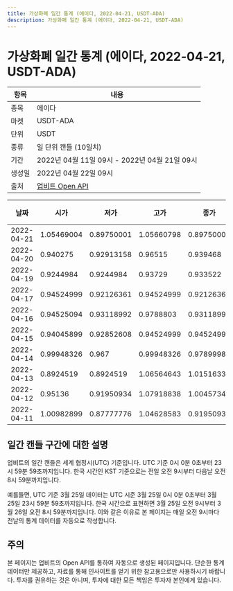 ```yaml
---
title: 가상화폐 일간 통계 (에이다, 2022-04-21, USDT-ADA)
description: 가상화폐 일간 통계 (에이다, 2022-04-21, USDT-ADA)
---
```



가상화폐 일간 통계 (에이다, 2022-04-21, USDT-ADA)
===

|항목|내용|
|--|--|
|종목|에이다|
|마켓|USDT-ADA|
|단위|USDT|
|종류|일 단위 캔들 (10일치)|
|기간|2022년 04월 11일 09시 - 2022년 04월 21일 09시|
|생성일|2022년 04월 22일 09시|
|출처|[업비트 Open API](https://docs.upbit.com)|


|날짜|시가|저가|고가|종가|비고|
|--|--|--|--|--|--|
|2022-04-21|1.05469004|0.89750001|1.05660798|0.89750001|    |
|2022-04-20|0.940275|0.92913158|0.96515|0.939468|    |
|2022-04-19|0.9244984|0.9244984|0.93729|0.933522|    |
|2022-04-17|0.94524999|0.92126361|0.94524999|0.92126361|    |
|2022-04-16|0.94525094|0.93118992|0.9788803|0.93118994|    |
|2022-04-15|0.94045899|0.92852608|0.94524999|0.94524999|    |
|2022-04-14|0.99948326|0.967|0.99948326|0.97899989|    |
|2022-04-13|0.8924519|0.8924519|1.06564643|1.01516333|    |
|2022-04-12|0.95136|0.91950934|1.07918838|1.0045734|    |
|2022-04-11|1.00982899|0.87777776|1.04628583|0.91950934|    |


일간 캔들 구간에 대한 설명
---


업비트의 일간 캔들은 세계 협정시(UTC) 기준입니다. 
UTC 기준 0시 0분 0초부터 23시 59분 59초까지입니다. 
한국 시간인 KST 기준으로는 전일 오전 9시부터 다음날 오전 8시 59분까지입니다. 


예를들면, UTC 기준 3월 25일 데이터는 UTC 시준 3월 25일 0시 0분 0초부터 3월 25일 23시 59분 59초까지입니다. 
한국 시간으로 표현하면 3월 25일 오전 9시부터 3월 26일 오전 8시 59분까지입니다. 
이와 같은 이유로 본 페이지는 매일 오전 9시마다 전날의 통계 데이터를 자동으로 작성합니다. 


주의
---


본 페이지는 업비트의 Open API를 통하여 자동으로 생성된 페이지입니다. 
단순한 통계 데이터만 제공하고, 자료를 통해 인사이트를 얻기 위한 참고용으로만 사용하시기 바랍니다. 
투자를 권유하는 것은 아니며, 투자에 대한 모든 책임은 투자자 본인에게 있습니다. 
